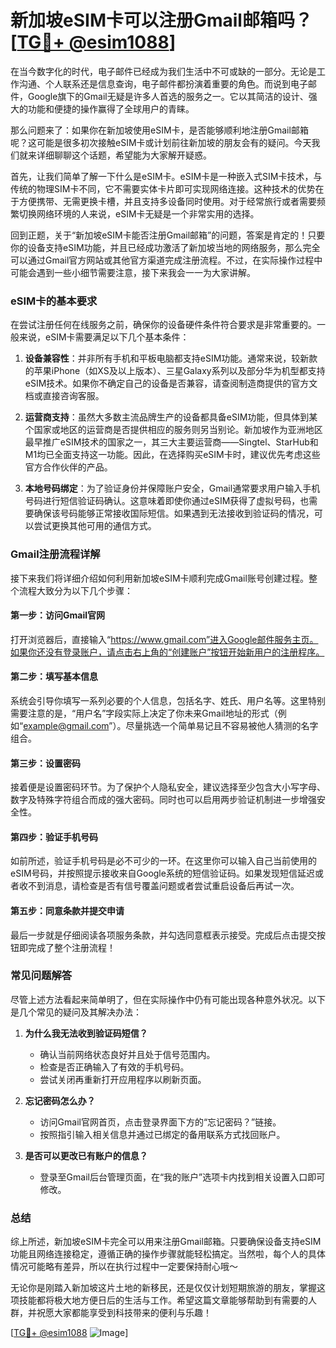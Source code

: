 # 新加坡eSIM卡可以注册Gmail邮箱吗？[[TG💪+ @esim1088](https://t.me/s/esim1088)]

在当今数字化的时代，电子邮件已经成为我们生活中不可或缺的一部分。无论是工作沟通、个人联系还是信息查询，电子邮件都扮演着重要的角色。而说到电子邮件，Google旗下的Gmail无疑是许多人首选的服务之一。它以其简洁的设计、强大的功能和便捷的操作赢得了全球用户的青睐。

那么问题来了：如果你在新加坡使用eSIM卡，是否能够顺利地注册Gmail邮箱呢？这可能是很多初次接触eSIM卡或计划前往新加坡的朋友会有的疑问。今天我们就来详细聊聊这个话题，希望能为大家解开疑惑。

首先，让我们简单了解一下什么是eSIM卡。eSIM卡是一种嵌入式SIM卡技术，与传统的物理SIM卡不同，它不需要实体卡片即可实现网络连接。这种技术的优势在于方便携带、无需更换卡槽，并且支持多设备同时使用。对于经常旅行或者需要频繁切换网络环境的人来说，eSIM卡无疑是一个非常实用的选择。

回到正题，关于“新加坡eSIM卡能否注册Gmail邮箱”的问题，答案是肯定的！只要你的设备支持eSIM功能，并且已经成功激活了新加坡当地的网络服务，那么完全可以通过Gmail官方网站或其他官方渠道完成注册流程。不过，在实际操作过程中可能会遇到一些小细节需要注意，接下来我会一一为大家讲解。

### eSIM卡的基本要求

在尝试注册任何在线服务之前，确保你的设备硬件条件符合要求是非常重要的。一般来说，eSIM卡需要满足以下几个基本条件：

1. **设备兼容性**：并非所有手机和平板电脑都支持eSIM功能。通常来说，较新款的苹果iPhone（如XS及以上版本）、三星Galaxy系列以及部分华为机型都支持eSIM技术。如果你不确定自己的设备是否兼容，请查阅制造商提供的官方文档或直接咨询客服。

2. **运营商支持**：虽然大多数主流品牌生产的设备都具备eSIM功能，但具体到某个国家或地区的运营商是否提供相应的服务则另当别论。新加坡作为亚洲地区最早推广eSIM技术的国家之一，其三大主要运营商——Singtel、StarHub和M1均已全面支持这一功能。因此，在选择购买eSIM卡时，建议优先考虑这些官方合作伙伴的产品。

3. **本地号码绑定**：为了验证身份并保障账户安全，Gmail通常要求用户输入手机号码进行短信验证码确认。这意味着即使你通过eSIM获得了虚拟号码，也需要确保该号码能够正常接收国际短信。如果遇到无法接收到验证码的情况，可以尝试更换其他可用的通信方式。

### Gmail注册流程详解

接下来我们将详细介绍如何利用新加坡eSIM卡顺利完成Gmail账号创建过程。整个流程大致分为以下几个步骤：

#### 第一步：访问Gmail官网
打开浏览器后，直接输入“https://www.gmail.com”进入Google邮件服务主页。如果你还没有登录账户，请点击右上角的“创建账户”按钮开始新用户的注册程序。

#### 第二步：填写基本信息
系统会引导你填写一系列必要的个人信息，包括名字、姓氏、用户名等。这里特别需要注意的是，“用户名”字段实际上决定了你未来Gmail地址的形式（例如“example@gmail.com”）。尽量挑选一个简单易记且不容易被他人猜测的名字组合。

#### 第三步：设置密码
接着便是设置密码环节。为了保护个人隐私安全，建议选择至少包含大小写字母、数字及特殊字符组合而成的强大密码。同时也可以启用两步验证机制进一步增强安全性。

#### 第四步：验证手机号码
如前所述，验证手机号码是必不可少的一环。在这里你可以输入自己当前使用的eSIM号码，并按照提示接收来自Google系统的短信验证码。如果发现短信延迟或者收不到消息，请检查是否有信号覆盖问题或者尝试重启设备后再试一次。

#### 第五步：同意条款并提交申请
最后一步就是仔细阅读各项服务条款，并勾选同意框表示接受。完成后点击提交按钮即完成了整个注册流程！

### 常见问题解答

尽管上述方法看起来简单明了，但在实际操作中仍有可能出现各种意外状况。以下是几个常见的疑问及其解决办法：

1. **为什么我无法收到验证码短信？**
   - 确认当前网络状态良好并且处于信号范围内。
   - 检查是否正确输入了有效的手机号码。
   - 尝试关闭再重新打开应用程序以刷新页面。

2. **忘记密码怎么办？**
   - 访问Gmail官网首页，点击登录界面下方的“忘记密码？”链接。
   - 按照指引输入相关信息并通过已绑定的备用联系方式找回账户。

3. **是否可以更改已有账户的信息？**
   - 登录至Gmail后台管理页面，在“我的账户”选项卡内找到相关设置入口即可修改。

### 总结

综上所述，新加坡eSIM卡完全可以用来注册Gmail邮箱。只要确保设备支持eSIM功能且网络连接稳定，遵循正确的操作步骤就能轻松搞定。当然啦，每个人的具体情况可能略有差异，所以在执行过程中一定要保持耐心哦～

无论你是刚踏入新加坡这片土地的新移民，还是仅仅计划短期旅游的朋友，掌握这项技能都将极大地方便日后的生活与工作。希望这篇文章能够帮助到有需要的人群，并祝愿大家都能享受到科技带来的便利与乐趣！

[[TG💪+ @esim1088](https://t.me/s/esim1088) ![Image](https://i.postimg.cc/4NQfJmqS/Snipaste-2025-05-13-00-14-12.png)]